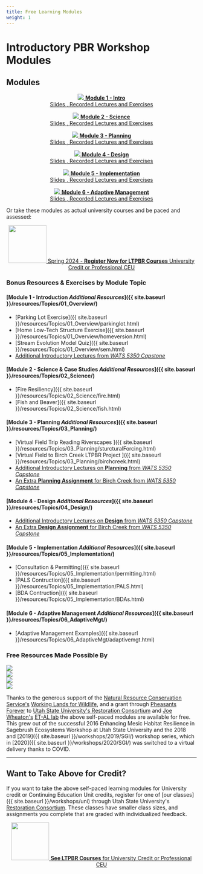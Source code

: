 ```yaml
---
title: Free Learning Modules
weight: 1
---
```



# Introductory PBR Workshop Modules


## Modules


<div align="center">

<a class="hollow button" href="{{ site.baseurl }}/workshops/2020/SGI/Modules/module1"><img src="{{ site.baseurl }}/assets/images/diagrams/presentation.png"> <b>Module 1 - Intro</b> <br> Slides  <i class="fa fa-file-pdf-o" aria-hidden="true"></i>, Recorded Lectures <i class="fa fa-youtube-play" aria-hidden="true"></i> and Exercises </a>

<a class="hollow button" href="{{ site.baseurl }}/workshops/2020/SGI/Modules/module2"><img src="{{ site.baseurl }}/assets/images/diagrams/presentation.png"> <b>Module 2 - Science</b> <br> Slides  <i class="fa fa-file-pdf-o" aria-hidden="true"></i>, Recorded Lectures <i class="fa fa-youtube-play" aria-hidden="true"></i> and Exercises </a>

<a class="hollow button" href="{{ site.baseurl }}/workshops/2020/SGI/Modules/module3"><img src="{{ site.baseurl }}/assets/images/diagrams/presentation.png"> <b>Module 3 - Planning</b> <br> Slides  <i class="fa fa-file-pdf-o" aria-hidden="true"></i>, Recorded Lectures <i class="fa fa-youtube-play" aria-hidden="true"></i> and Exercises </a>

<a class="hollow button" href="{{ site.baseurl }}/workshops/2020/SGI/Modules/module4"><img src="{{ site.baseurl }}/assets/images/diagrams/presentation.png"> <b>Module 4 - Design</b> <br> Slides  <i class="fa fa-file-pdf-o" aria-hidden="true"></i>, Recorded Lectures <i class="fa fa-youtube-play" aria-hidden="true"></i> and Exercises </a>

<a class="hollow button" href="{{ site.baseurl }}/workshops/2020/SGI/Modules/module5"><img src="{{ site.baseurl }}/assets/images/diagrams/presentation.png"> <b>Module 5 - Implementation</b> <br> Slides  <i class="fa fa-file-pdf-o" aria-hidden="true"></i>, Recorded Lectures <i class="fa fa-youtube-play" aria-hidden="true"></i> and Exercises </a>

<a class="hollow button" href="{{ site.baseurl }}/workshops/2020/SGI/Modules/module6"><img src="{{ site.baseurl }}/assets/images/diagrams/presentation.png"> <b>Module 6 - Adaptive Management</b> <br> Slides  <i class="fa fa-file-pdf-o" aria-hidden="true"></i>, Recorded Lectures <i class="fa fa-youtube-play" aria-hidden="true"></i> and Exercises </a>

</div>

Or take these modules as actual university courses and be paced and assessed:
<div align="center">
<a class=" button hollow" href="{{ site.baseurl }}/workshops/2024/USU"><img width="100" src="{{ site.baseurl }}/assets/images/sponsors/USU.png">  Spring 2024 - <b> Register Now for  LTPBR Courses</b>  University Credit or Professional CEU  <i class="fa fa-graduation-cap"></i>  </a>
</div>

### Bonus Resources & Exercises by Module Topic
#### [Module 1 - Introduction *Additional Resources*]({{ site.baseurl }}/resources/Topics/01_Overview/)
- [Parking Lot Exercise]({{ site.baseurl }}/resources/Topics/01_Overview/parkinglot.html)
- [Home Low-Tech Structure Exercise]({{ site.baseurl }}/resources/Topics/01_Overview/homeversion.html)
- [Stream Evolution Model Quiz]({{ site.baseurl }}/resources/Topics/01_Overview/sem.html)
- [Additional Introductory Lectures from *WATS 5350 Capstone*](http://capstone.restoration.usu.edu/Course_Topics/WATS_5350/Low-Tech/intro.html)

#### [Module 2 - Science & Case Studies *Additional Resources*]({{ site.baseurl }}/resources/Topics/02_Science/)
- [Fire Resiliency]({{ site.baseurl }}/resources/Topics/02_Science/fire.html)
- [Fish and Beaver]({{ site.baseurl }}/resources/Topics/02_Science/fish.html)

#### [Module 3 - Planning *Additional Resources*]({{ site.baseurl }}/resources/Topics/03_Planning/)
- [Virtual Field Trip Reading Riverscapes ]({{ site.baseurl }}/resources/Topics/03_Planning/sturcturalForcing.html)
- [Virtual Field to Birch Creek LTPBR Project ]({{ site.baseurl }}/resources/Topics/03_Planning/birchcreek.html)
- [Additional Introductory Lectures on **Planning**  from *WATS 5350 Capstone*](http://capstone.restoration.usu.edu/Course_Topics/WATS_5350/Low-Tech/planning.html)
- [An Extra **Planning Assignment** for Birch Creek from *WATS 5350 Capstone*](http://capstone.restoration.usu.edu/Course_Topics/WATS_5350/Low-Tech/Projects/birch/birchplanning.html)

#### [Module 4 - Design *Additional Resources*]({{ site.baseurl }}/resources/Topics/04_Design/)
- [Additional Introductory Lectures on **Design**  from *WATS 5350 Capstone*](http://capstone.restoration.usu.edu/Course_Topics/WATS_5350/Low-Tech/planning.html)
- [An Extra **Design Assignment** for Birch Creek from *WATS 5350 Capstone*](http://capstone.restoration.usu.edu/Course_Topics/WATS_5350/Low-Tech/Projects/birch/birchdesign.html)

#### [Module 5 - Implementation *Additional Resources*]({{ site.baseurl }}/resources/Topics/05_Implementation/)
- [Consultation & Permitting]({{ site.baseurl }}/resources/Topics/05_Implementation/permitting.html)
- [PALS Contruction]({{ site.baseurl }}/resources/Topics/05_Implementation/PALS.html)
- [BDA Contruction]({{ site.baseurl }}/resources/Topics/05_Implementation/BDAs.html)

#### [Module 6 - Adaptive Management *Additional Resources*]({{ site.baseurl }}/resources/Topics/06_AdaptiveMgt/)
- [Adaptive Management Examples]({{ site.baseurl }}/resources/Topics/06_AdaptiveMgt/adaptivemgt.html)

### Free Resources Made Possible By
<div class="row small-up-2 medium-up-2 large-up-6" >
  <div class="column column-block">
    <a href="https://www.nrcs.usda.gov/wps/portal/nrcs/detail/national/plantsanimals/fishwildlife/?cid=stelprdb1046975"><img src="{{ site.baseurl }}/assets/images/sponsors/WLFW.png"></a>
  </div>
  <div class="column column-block">
    <a href="https://pheasantsforever.org/Hunt/pheasant-hunting.aspx"><img src="{{ site.baseurl }}/assets/images/sponsors/pf-logo_2.png"></a>
  </div>

  <div class="column column-block">
    <a href="https://www.nrcs.usda.gov/wps/portal/nrcs/detailfull/national/programs/initiatives/?cid=steldevb1027671"><img src="{{ site.baseurl }}/assets/images/sponsors/usda-nrcs-logo_1_orig.png"></a>
  </div>
  <div class="column column-block">
    <a href="http://anabranchsolutions.com"><img src="{{ site.baseurl }}/assets/images/sponsors/anabranchsolutionslogo-square-450_10.png"></a>
  </div>
</div>

Thanks to the generous support of the [Natural Resource Conservation Service's](https://www.nrcs.usda.gov/wps/portal/nrcs/detailfull/national/programs/initiatives/?cid=steldevb1027671) [Working Lands for Wildlife](https://www.nrcs.usda.gov/wps/portal/nrcs/detail/national/plantsanimals/fishwildlife/?cid=stelprdb1046975), and a grant through [Pheasants Forever](https://www.pheasantsforever.org/) to [Utah State University's Restoration Consortium](http://restoration.usu.edu/) and [Joe Wheaton's](http://joewheaton.org/) [ET-AL lab](http://etal.joewheaton.org/) the above self-paced modules are available for free. This grew out of the successful 2016 Enhancing Mesic Habitat Resilience in Sagebrush Ecosystems Workshop at Utah State University and the 2018 and [2019]({{ site.baseurl }}/workshops/2019/SGI/) workshop series, which in [2020]({{ site.baseurl }}/workshops/2020/SGI/) was switched to a virtual delivery thanks to COVID. 

-----------

## Want to Take Above for Credit?

If you want to take the above self-paced learning modules for University credit or Continuing Education Unit credits, register for one of [our classes]({{ site.baseurl }}/workshops/uni) through Utah State University's [Restoration Consortium](http://restoration.usu.edu). These classes have smaller class sizes, and assignments you complete that are graded with individualized feedback. 

<div align="center">
<a class=" button hollow" href="{{ site.baseurl }}/workshops/uni"><img width="100" src="{{ site.baseurl }}/assets/images/sponsors/USU.png">  <b> See   LTPBR Courses</b>  for University Credit or Professional CEU  <i class="fa fa-graduation-cap"></i> 
  </a>
</div>
